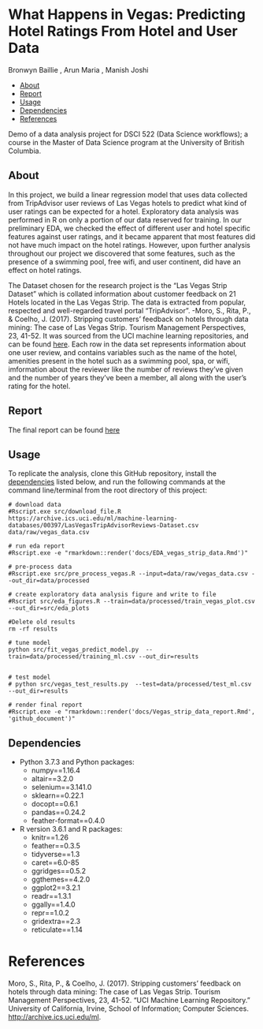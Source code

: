 What Happens in Vegas: Predicting Hotel Ratings From Hotel and User Data
================
Bronwyn Baillie , Arun Maria , Manish Joshi

  - [About](#about)
  - [Report](#report)
  - [Usage](#usage)
  - [Dependencies](#dependencies)
  - [References](#references)

Demo of a data analysis project for DSCI 522 (Data Science workflows); a
course in the Master of Data Science program at the University of
British Columbia.

## About

In this project, we build a linear regression model that uses data
collected from TripAdvisor user reviews of Las Vegas hotels to predict
what kind of user ratings can be expected for a hotel. Exploratory data
analysis was performed in R on only a portion of our data reserved for
training. In our preliminary EDA, we checked the effect of different
user and hotel specific features against user ratings, and it became
apparent that most features did not have much impact on the hotel
ratings. However, upon further analysis throughout our project we
discovered that some features, such as the presence of a swimming pool,
free wifi, and user continent, did have an effect on hotel ratings.

The Dataset chosen for the research project is the “Las Vegas Strip
Dataset” which is collated information about customer feedback on 21
Hotels located in the Las Vegas Strip. The data is extracted from
popular, respected and well-regarded travel portal “TripAdvisor”. -Moro,
S., Rita, P., & Coelho, J. (2017). Stripping customers’ feedback on
hotels through data mining: The case of Las Vegas Strip. Tourism
Management Perspectives, 23, 41-52. It was sourced from the UCI machine
learning repositories, and can be found
[here](https://archive.ics.uci.edu/ml/datasets/Las+Vegas+Strip). Each
row in the data set represents information about one user review, and
contains variables such as the name of the hotel, amenities present in
the hotel such as a swimming pool, spa, or wifi, imformation about the
reviewer like the number of reviews they’ve given and the number of
years they’ve been a member, all along with the user’s rating for the
hotel.

## Report

The final report can be found [here](docs/Vegas_strip_data_report.md)

## Usage

To replicate the analysis, clone this GitHub repository, install the
[dependencies](#dependencies) listed below, and run the following
commands at the command line/terminal from the root directory of this
project:

    # download data
    #Rscript.exe src/download_file.R https://archive.ics.uci.edu/ml/machine-learning-databases/00397/LasVegasTripAdvisorReviews-Dataset.csv data/raw/vegas_data.csv
    
    # run eda report
    #Rscript.exe -e "rmarkdown::render('docs/EDA_vegas_strip_data.Rmd')"
    
    # pre-process data
    #Rscript.exe src/pre_process_vegas.R --input=data/raw/vegas_data.csv --out_dir=data/processed
    
    # create exploratory data analysis figure and write to file
    #Rscript src/eda_figures.R --train=data/processed/train_vegas_plot.csv --out_dir=src/eda_plots
    
    #Delete old results
    rm -rf results
    
    # tune model
    python src/fit_vegas_predict_model.py  --train=data/processed/training_ml.csv --out_dir=results
    
    
    # test model
    # python src/vegas_test_results.py  --test=data/processed/test_ml.csv --out_dir=results
    
    # render final report
    #Rscript.exe -e "rmarkdown::render('docs/Vegas_strip_data_report.Rmd', 'github_document')"

## Dependencies

  - Python 3.7.3 and Python packages:
      - numpy==1.16.4
      - altair==3.2.0
      - selenium==3.141.0
      - sklearn==0.22.1
      - docopt==0.6.1
      - pandas==0.24.2
      - feather-format==0.4.0
  - R version 3.6.1 and R packages:
      - knitr==1.26
      - feather==0.3.5
      - tidyverse==1.3
      - caret==6.0-85
      - ggridges==0.5.2
      - ggthemes==4.2.0
      - ggplot2==3.2.1
      - readr==1.3.1
      - ggally==1.4.0
      - repr==1.0.2
      - gridextra==2.3
      - reticulate==1.14

# References

Moro, S., Rita, P.,  & Coelho, J. (2017). Stripping customers’ feedback
on hotels through data mining: The case of Las Vegas Strip. Tourism
Management Perspectives, 23, 41-52. “UCI Machine Learning Repository.”
University of California, Irvine, School of Information; Computer
Sciences. <http://archive.ics.uci.edu/ml>.

